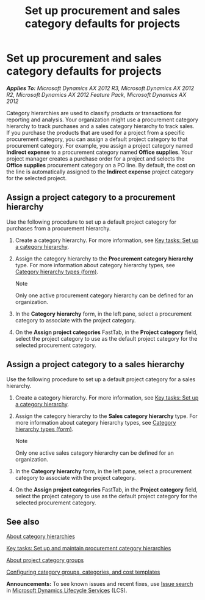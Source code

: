 ﻿---
title: Set up procurement and sales category defaults for projects
TOCTitle: Set up procurement and sales category defaults for projects
ms:assetid: 07e1964b-1850-433d-aecb-eca62c9a8b0c
ms:mtpsurl: https://technet.microsoft.com/en-us/library/Hh781064(v=AX.60)
ms:contentKeyID: 43894461
ms.date: 04/18/2014
mtps_version: v=AX.60
---

# Set up procurement and sales category defaults for projects 


_**Applies To:** Microsoft Dynamics AX 2012 R3, Microsoft Dynamics AX 2012 R2, Microsoft Dynamics AX 2012 Feature Pack, Microsoft Dynamics AX 2012_

Category hierarchies are used to classify products or transactions for reporting and analysis. Your organization might use a procurement category hierarchy to track purchases and a sales category hierarchy to track sales. If you purchase the products that are used for a project from a specific procurement category, you can assign a default project category to that procurement category. For example, you assign a project category named **Indirect expense** to a procurement category named **Office supplies**. Your project manager creates a purchase order for a project and selects the **Office supplies** procurement category on a PO line. By default, the cost on the line is automatically assigned to the **Indirect expense** project category for the selected project.

## Assign a project category to a procurement hierarchy

Use the following procedure to set up a default project category for purchases from a procurement hierarchy.

1.  Create a category hierarchy. For more information, see [Key tasks: Set up a category hierarchy](key-tasks-set-up-a-category-hierarchy.md).

2.  Assign the category hierarchy to the **Procurement category hierarchy** type. For more information about category hierarchy types, see [Category hierarchy types (form)](https://technet.microsoft.com/en-us/library/hh227389\(v=ax.60\)).
    

    > [!NOTE]
    > <P>Only one active procurement category hierarchy can be defined for an organization.</P>



3.  In the **Category hierarchy** form, in the left pane, select a procurement category to associate with the project category.

4.  On the **Assign project categories** FastTab, in the **Project category** field, select the project category to use as the default project category for the selected procurement category.

## Assign a project category to a sales hierarchy

Use the following procedure to set up a default project category for a sales hierarchy.

1.  Create a category hierarchy. For more information, see [Key tasks: Set up a category hierarchy](key-tasks-set-up-a-category-hierarchy.md).

2.  Assign the category hierarchy to the **Sales category hierarchy** type. For more information about category hierarchy types, see [Category hierarchy types (form)](https://technet.microsoft.com/en-us/library/hh227389\(v=ax.60\)).
    

    > [!NOTE]
    > <P>Only one active sales category hierarchy can be defined for an organization.</P>



3.  In the **Category hierarchy** form, in the left pane, select a procurement category to associate with the project category.

4.  On the **Assign project categories** FastTab, in the **Project category** field, select the project category to use as the default project category for the selected procurement category.

## See also

[About category hierarchies](about-category-hierarchies.md)

[Key tasks: Set up and maintain procurement category hierarchies](key-tasks-set-up-and-maintain-procurement-category-hierarchies.md)

[About project category groups](about-project-category-groups.md)

[Configuring category groups, categories, and cost templates](configuring-category-groups-categories-and-cost-templates.md)

  
**Announcements:** To see known issues and recent fixes, use [Issue search](http://go.microsoft.com/fwlink/?linkid=389258) in [Microsoft Dynamics Lifecycle Services](http://go.microsoft.com/fwlink/?linkid=306505) (LCS).


